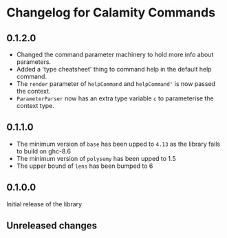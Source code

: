 # Changelog for Calamity Commands

## 0.1.2.0

+ Changed the command parameter machinery to hold more info about parameters.
+ Added a 'type cheatsheet' thing to command help in the default help command.
+ The `render` parameter of `helpCommand` and `helpCommand'` is now passed the
  context.
+ `ParameterParser` now has an extra type variable `c` to parameterise the
  context type.

## 0.1.1.0

+ The minimum version of `base` has been upped to `4.13` as the library fails to
  build on ghc-8.6
+ The minimum version of `polysemy` has been upped to 1.5
+ The upper bound of `lens` has been bumped to 6

## 0.1.0.0

Initial release of the library

## Unreleased changes
